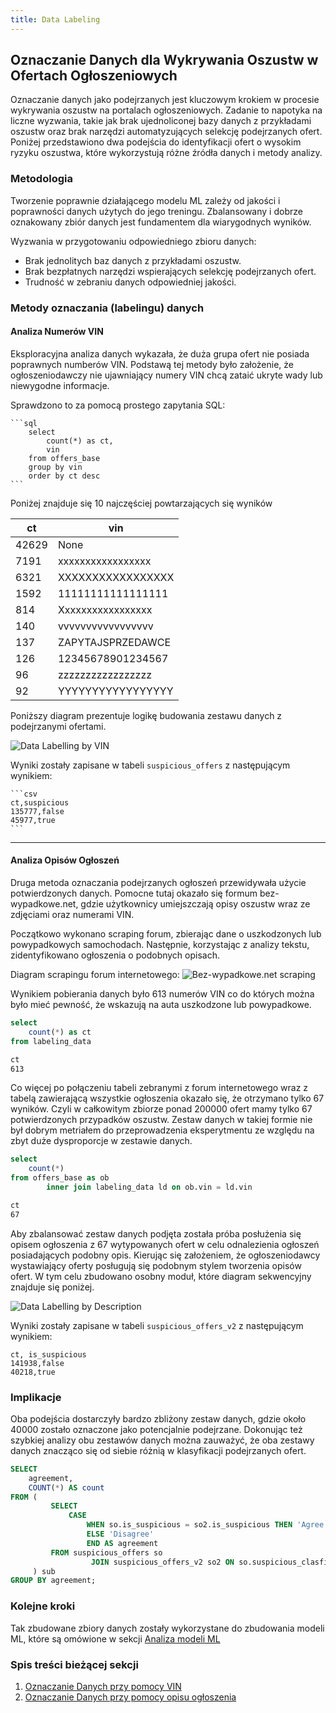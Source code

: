 ```yaml
---
title: Data Labeling
---
```


## Oznaczanie Danych dla Wykrywania Oszustw w Ofertach Ogłoszeniowych

Oznaczanie danych jako podejrzanych jest kluczowym krokiem w procesie wykrywania oszustw na portalach ogłoszeniowych. Zadanie to napotyka na liczne wyzwania, takie jak brak ujednoliconej bazy danych z przykładami oszustw oraz brak narzędzi automatyzujących selekcję podejrzanych ofert. Poniżej przedstawiono dwa podejścia do identyfikacji ofert o wysokim ryzyku oszustwa, które wykorzystują różne źródła danych i metody analizy.

### Metodologia

Tworzenie poprawnie działającego modelu ML zależy od jakości i poprawności danych użytych do jego treningu. Zbalansowany i dobrze oznakowany zbiór danych jest fundamentem dla wiarygodnych wyników.

Wyzwania w przygotowaniu odpowiedniego zbioru danych:

- Brak jednolitych baz danych z przykładami oszustw.
- Brak bezpłatnych narzędzi wspierających selekcję podejrzanych ofert.
- Trudność w zebraniu danych odpowiedniej jakości.

### Metody oznaczania (labelingu) danych

#### Analiza Numerów VIN

Eksploracyjna analiza danych wykazała, że duża grupa ofert nie posiada poprawnych numberów VIN. Podstawą tej metody było założenie, że ogłoszeniodawczy nie ujawniający numery VIN chcą zataić ukryte wady lub niewygodne informacje.

Sprawdzono to za pomocą prostego zapytania SQL:

    ```sql
        select
            count(*) as ct,
            vin
        from offers_base
        group by vin
        order by ct desc
    ```

Poniżej znajduje się 10 najczęściej powtarzających się wyników

| ct    | vin               |
| ----- | ----------------- |
| 42629 | None              |
| 7191  | xxxxxxxxxxxxxxxxx |
| 6321  | XXXXXXXXXXXXXXXXX |
| 1592  | 11111111111111111 |
| 814   | Xxxxxxxxxxxxxxxxx |
| 140   | vvvvvvvvvvvvvvvvv |
| 137   | ZAPYTAJSPRZEDAWCE |
| 126   | 12345678901234567 |
| 96    | zzzzzzzzzzzzzzzzz |
| 92    | YYYYYYYYYYYYYYYYY |


Poniższy diagram prezentuje logikę budowania zestawu danych z podejrzanymi ofertami.

![Data Labelling by VIN](/assets/data_labelling_by_vin.png)

Wyniki zostały zapisane w tabeli `suspicious_offers` z następującym wynikiem:

    ```csv
    ct,suspicious
    135777,false
    45977,true
    ```

---

#### Analiza Opisów Ogłoszeń

Druga metoda oznaczania podejrzanych ogłoszeń przewidywała użycie potwierdzonych danych. Pomocne tutaj okazało się formum bez-wypadkowe.net, gdzie użytkownicy umiejszczają opisy oszustw wraz ze zdjęciami oraz numerami VIN.

Początkowo wykonano scraping forum, zbierając dane o uszkodzonych lub powypadkowych samochodach. Następnie, korzystając z analizy tekstu, zidentyfikowano ogłoszenia o podobnych opisach.

Diagram scrapingu forum internetowego:
![Bez-wypadkowe.net scraping](/assets/labelling_data_scraping.png)

Wynikiem pobierania danych było 613 numerów VIN co do których można było mieć pewność, że wskazują na auta uszkodzone lub powypadkowe.

```sql
select
    count(*) as ct
from labeling_data
```

```txt
ct
613
```

Co więcej po połączeniu tabeli zebranymi z forum internetowego wraz z tabelą zawierającą wszystkie ogłoszenia okazało się, że otrzymano tylko 67 wyników. Czyli w całkowitym zbiorze ponad 200000 ofert mamy tylko 67 potwierdzonych przypadków oszustw. Zestaw danych w takiej formie nie był dobrym metriałem do przeprowadzenia eksperytmentu ze względu na zbyt duże dysproporcje w zestawie danych.

```sql
select
    count(*)
from offers_base as ob
        inner join labeling_data ld on ob.vin = ld.vin
```

```txt
ct
67
```

Aby zbalansować zestaw danych podjęta została próba posłużenia się opisem ogłoszenia z 67 wytypowanych ofert w celu odnalezienia ogłoszeń posiadających podobny opis. Kierując się założeniem, że ogłoszeniodawcy wystawiający oferty posługują się podobnym stylem tworzenia opisów ofert.
W tym celu zbudowano osobny moduł, które diagram sekwencyjny znajduje się poniżej.

![Data Labelling by Description](/assets/data_labelling_by_description.png)


Wyniki zostały zapisane w tabeli `suspicious_offers_v2` z następującym wynikiem:

```csv
ct, is_suspicious
141938,false
40218,true

```

### Implikacje

Oba podejścia dostarczyły bardzo zbliżony zestaw danych, gdzie około 40000 zostało oznaczone jako potencjalnie podejrzane. Dokonując też szybkiej analizy obu zestawów danych można zauważyć, że oba zestawy danych znacząco się od siebie różnią w klasyfikacji podejrzanych ofert.

```sql
SELECT
    agreement,
    COUNT(*) AS count
FROM (
         SELECT
             CASE
                 WHEN so.is_suspicious = so2.is_suspicious THEN 'Agree'
                 ELSE 'Disagree'
                 END AS agreement
         FROM suspicious_offers so
                  JOIN suspicious_offers_v2 so2 ON so.suspicious_clasfieds_id = so2.suspicious_clasfieds_id
     ) sub
GROUP BY agreement;
```

### Kolejne kroki

Tak zbudowane zbiory danych zostały wykorzystane do zbudowania modeli ML, które są omówione w sekcji [Analiza modeli ML](/pages/analiza_modeli_ml/index.md)

### Spis treści bieżącej sekcji

1. [Oznaczanie Danych przy pomocy VIN](/data_labeling/labeling_by_description)
1. [Oznaczanie Danych przy pomocy opisu ogłoszenia](/analiza_modeli_ml/labeling_by_vin)

